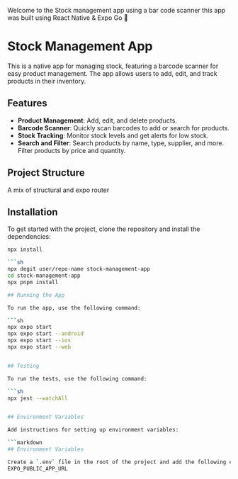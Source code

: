 Welcome to the Stock management app using a bar code scanner this app was built using React Native & Expo Go 📱

# Stock Management App

This is a native app for managing stock, featuring a barcode scanner for easy product management. The app allows users to add, edit, and track products in their inventory.

## Features

- **Product Management**: Add, edit, and delete products.
- **Barcode Scanner**: Quickly scan barcodes to add or search for products.
- **Stock Tracking**: Monitor stock levels and get alerts for low stock.
- **Search and Filter**: Search products by name, type, supplier, and more. Filter products by price and quantity.

## Project Structure

A mix of structural and expo router


## Installation

To get started with the project, clone the repository and install the dependencies:
```sh
npx install

```sh
npx degit user/repo-name stock-management-app
cd stock-management-app
npx pnpm install

## Running the App

To run the app, use the following command:

```sh
npx expo start
npx expo start --android
npx expo start --ios
npx expo start --web


## Testing

To run the tests, use the following command:

```sh
npx jest --watchAll


## Environment Variables

Add instructions for setting up environment variables:

```markdown
## Environment Variables

Create a `.env` file in the root of the project and add the following environment variables:
EXPO_PUBLIC_APP_URL
